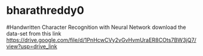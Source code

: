 # bharathreddy0
#Handwritten Character Recognition with Neural Network
download the data-set from this link
https://drive.google.com/file/d/1PnHcwCVy2vGvHvmUraER8COts7BW3jQ7/view?usp=drive_link
